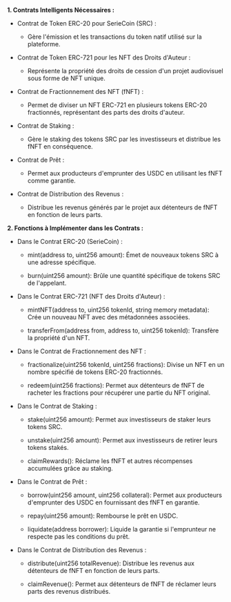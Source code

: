 **1. Contrats Intelligents Nécessaires :**

- Contrat de Token ERC-20 pour SerieCoin (SRC) :

    - Gère l'émission et les transactions du token natif utilisé sur la plateforme.​

- Contrat de Token ERC-721 pour les NFT des Droits d'Auteur :

    - Représente la propriété des droits de cession d'un projet audiovisuel sous forme de NFT unique.​

- Contrat de Fractionnement des NFT (fNFT) :

    - Permet de diviser un NFT ERC-721 en plusieurs tokens ERC-20 fractionnés, représentant des parts des droits d'auteur.​

- Contrat de Staking :

    - Gère le staking des tokens SRC par les investisseurs et distribue les fNFT en conséquence.​

- Contrat de Prêt :

    - Permet aux producteurs d'emprunter des USDC en utilisant les fNFT comme garantie.​

- Contrat de Distribution des Revenus :

    - Distribue les revenus générés par le projet aux détenteurs de fNFT en fonction de leurs parts.​



**2. Fonctions à Implémenter dans les Contrats :**

- Dans le Contrat ERC-20 (SerieCoin) :

    - mint(address to, uint256 amount): Émet de nouveaux tokens SRC à une adresse spécifique.​

    - burn(uint256 amount): Brûle une quantité spécifique de tokens SRC de l'appelant.​

- Dans le Contrat ERC-721 (NFT des Droits d'Auteur) :

    - mintNFT(address to, uint256 tokenId, string memory metadata): Crée un nouveau NFT avec des métadonnées associées.​

    - transferFrom(address from, address to, uint256 tokenId): Transfère la propriété d'un NFT.​

- Dans le Contrat de Fractionnement des NFT :

    - fractionalize(uint256 tokenId, uint256 fractions): Divise un NFT en un nombre spécifié de tokens ERC-20 fractionnés.​

    - redeem(uint256 fractions): Permet aux détenteurs de fNFT de racheter les fractions pour récupérer une partie du NFT original.​

- Dans le Contrat de Staking :

    - stake(uint256 amount): Permet aux investisseurs de staker leurs tokens SRC.​

    - unstake(uint256 amount): Permet aux investisseurs de retirer leurs tokens stakés.​

    - claimRewards(): Réclame les fNFT et autres récompenses accumulées grâce au staking.​

- Dans le Contrat de Prêt :

    - borrow(uint256 amount, uint256 collateral): Permet aux producteurs d'emprunter des USDC en fournissant des fNFT en garantie.​

    - repay(uint256 amount): Rembourse le prêt en USDC.​

    - liquidate(address borrower): Liquide la garantie si l'emprunteur ne respecte pas les conditions du prêt.​

- Dans le Contrat de Distribution des Revenus :

    - distribute(uint256 totalRevenue): Distribue les revenus aux détenteurs de fNFT en fonction de leurs parts.​

    - claimRevenue(): Permet aux détenteurs de fNFT de réclamer leurs parts des revenus distribués.​

